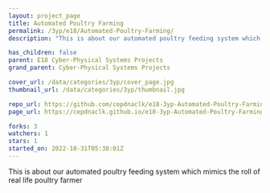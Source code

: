 ```yaml
---
layout: project_page
title: Automated Poultry Farming
permalink: /3yp/e18/Automated-Poultry-Farming/
description: "This is about our automated poultry feeding system which mimics the roll of real life poultry farmer"

has_children: false
parent: E18 Cyber-Physical Systems Projects
grand_parent: Cyber-Physical Systems Projects

cover_url: /data/categories/3yp/cover_page.jpg
thumbnail_url: /data/categories/3yp/thumbnail.jpg

repo_url: https://github.com/cepdnaclk/e18-3yp-Automated-Poultry-Farming
page_url: https://cepdnaclk.github.io/e18-3yp-Automated-Poultry-Farming

forks: 3
watchers: 1
stars: 1
started_on: 2022-10-31T05:38:01Z
---
```

This is about our automated poultry feeding system which mimics the roll of real life poultry farmer

